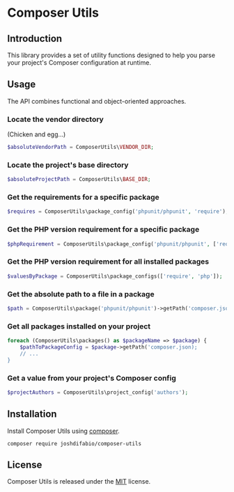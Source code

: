 # Composer Utils

## Introduction

This library provides a set of utility functions designed to help you parse your project's Composer configuration at runtime.

## Usage

The API combines functional and object-oriented approaches.

### Locate the vendor directory

(Chicken and egg...)

```php
$absoluteVendorPath = ComposerUtils\VENDOR_DIR;
```

### Locate the project's base directory

```php
$absoluteProjectPath = ComposerUtils\BASE_DIR;
```

### Get the requirements for a specific package

```php
$requires = ComposerUtils\package_config('phpunit/phpunit', 'require');
```

### Get the PHP version requirement for a specific package

```php
$phpRequirement = ComposerUtils\package_config('phpunit/phpunit', ['require', 'php']);
```

### Get the PHP version requirement for all installed packages

```php
$valuesByPackage = ComposerUtils\package_configs(['require', 'php']);
```

### Get the absolute path to a file in a package

```php
$path = ComposerUtils\package('phpunit/phpunit')->getPath('composer.json');
```

### Get all packages installed on your project

```php
foreach (ComposerUtils\packages() as $packageName => $package) {
    $pathToPackageConfig = $package->getPath('composer.json);
    // ...
}
```

### Get a value from your project's Composer config

```php
$projectAuthors = ComposerUtils\project_config('authors');
```

## Installation

Install Composer Utils using [composer](https://getcomposer.org/).

```
composer require joshdifabio/composer-utils
```

## License

Composer Utils is released under the [MIT](https://github.com/joshdifabio/composer-utils/blob/master/LICENSE) license.
